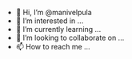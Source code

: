 - 👋 Hi, I’m @manivelpula
- 👀 I’m interested in ...
- 🌱 I’m currently learning ...
- 💞️ I’m looking to collaborate on ...
- 📫 How to reach me ...

<!---
manivelpula/manivelpula is a ✨ special ✨ repository because its `README.md` (this file) appears on your GitHub profile.
You can click the Preview link to take a look at your changes.
--->
